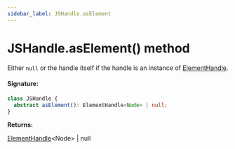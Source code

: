 ```yaml
---
sidebar_label: JSHandle.asElement
---
```


# JSHandle.asElement() method

Either `null` or the handle itself if the handle is an instance of [ElementHandle](./puppeteer.elementhandle.md).

#### Signature:

```typescript
class JSHandle {
  abstract asElement(): ElementHandle<Node> | null;
}
```

**Returns:**

[ElementHandle](./puppeteer.elementhandle.md)&lt;Node&gt; \| null
